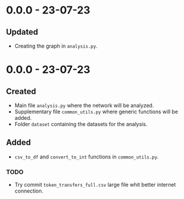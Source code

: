 # 0.0.0 - 23-07-23
## Updated
- Creating the graph in `analysis.py`.

# 0.0.0 - 23-07-23
## Created
- Main file `analysis.py` where the network will be analyzed.
- Supplementary file `common_utils.py` where generic functions will be added.
- Folder `dataset` containing the datasets for the analysis.
## Added
- `csv_to_df` and `convert_to_int` functions in `common_utils.py`.
### TODO
- Try commit `token_transfers_full.csv` large file whit better internet connection.